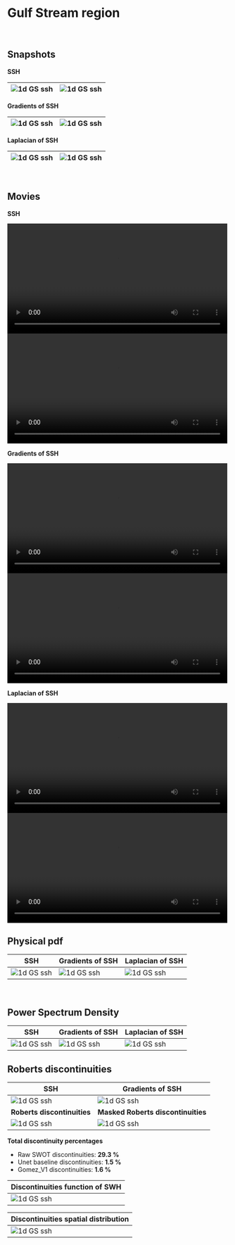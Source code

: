 # Gulf Stream region

<br>



## Snapshots
 

**SSH**
 
| ![1d GS ssh](../gallery/plot_Unet_baseline_GS_1d_2023-04-23_ssh.png)| ![1d GS ssh](../gallery/plot_Gomez_v1_GS_1d_2023-04-23_ssh.png)| 
|------------|--------------|

**Gradients of SSH**

| ![1d GS ssh](../gallery/plot_Unet_baseline_GS_1d_2023-04-23_grad.png)| ![1d GS ssh](../gallery/plot_Gomez_v1_GS_1d_2023-04-23_grad.png)| 
|------------|--------------|

**Laplacian of SSH** 

| ![1d GS ssh](../gallery/plot_Unet_baseline_GS_1d_2023-04-23_lapl.png)| ![1d GS ssh](../gallery/plot_Gomez_v1_GS_1d_2023-04-23_lapl.png)| 
|------------|--------------|


 
<br>

## Movies
 
 
**SSH**
  
  
<video controls width="500">
  <source src="https://github.com/ocean-data-challenges/2024b_DC_SWOTdenoising/assets/33433820/43aad547-ae4f-4b04-bc82-5e1f52713fe3" type="video/mp4" /> 
  
</video>


  
<video controls width="500">
  <source src="https://github.com/ocean-data-challenges/2024b_DC_SWOTdenoising/assets/33433820/a2dfc3b6-5a11-4128-a819-8de1797202e6" type="video/mp4" /> 
  
</video>
 
 

**Gradients of SSH** 



<video controls width="500">
  <source src="https://github.com/ocean-data-challenges/2024b_DC_SWOTdenoising/assets/33433820/68f629ce-5e69-4281-ad21-abf1245f046e" type="video/mp4" /> 
  
</video>

<video controls width="500">
  <source src="https://github.com/ocean-data-challenges/2024b_DC_SWOTdenoising/assets/33433820/8201d804-1b2d-4b7f-81b0-a325c4e06cd2" type="video/mp4" /> 
  
</video>
 

**Laplacian of SSH** 


<video controls width="500">
  <source src="https://github.com/ocean-data-challenges/2024b_DC_SWOTdenoising/assets/33433820/d650496d-6631-4bb8-bfc7-f8d45d756938" type="video/mp4" /> 
  
</video>

<video controls width="500">
  <source src="https://github.com/ocean-data-challenges/2024b_DC_SWOTdenoising/assets/33433820/2644d0e4-30b0-42ca-9672-d7ca085f1f5b" type="video/mp4" /> 
  
</video>
 
<br>

 
## Physical pdf



| **SSH** | **Gradients of SSH** | **Laplacian of SSH** |
|----|----|----|
| ![1d GS ssh](../_static/pdf_compare_GS_1d_ssh.png) |![1d GS ssh](../_static/pdf_compare_GS_1d_grad.png) | ![1d GS ssh](../_static/pdf_compare_GS_1d_lapl.png) |


 
<br>

## Power Spectrum Density




| **SSH** | **Gradients of SSH** | **Laplacian of SSH** |
|----|----|----|
| ![1d GS ssh](../_static/psd_compare_GS_1d_ssh.png) |![1d GS ssh](../_static/psd_compare_GS_1d_grad.png) | ![1d GS ssh](../_static/psd_compare_GS_1d_lapl.png) |




## Roberts discontinuities

| **SSH** | **Gradients of SSH** |  
|----|----| 
| ![1d GS ssh](../_static/ssh_compare_GS_1d.png) |![1d GS ssh](../_static/grads_compare_GS_1d.png) | 
| **Roberts discontinuities** | **Masked Roberts discontinuities** |  
| ![1d GS ssh](../_static/roberts_compare_GS_1d.png) | ![1d GS ssh](../_static/maskedroberts_compare_GS_1d.png) | 

**Total discontinuity percentages**

- Raw SWOT discontinuities: **29.3 %**
- Unet baseline discontinuities: **1.5 %**
- Gomez_V1 discontinuities: **1.6 %**

| **Discontinuities function of SWH** |   
|----| 
| ![1d GS ssh](../_static/discontiSWH_compare_GS_1d.png) |

| **Discontinuities spatial distribution** |  
|----| 
|![1d GS ssh](../_static/spatdisconti_compare_GS_1d.png) |
  